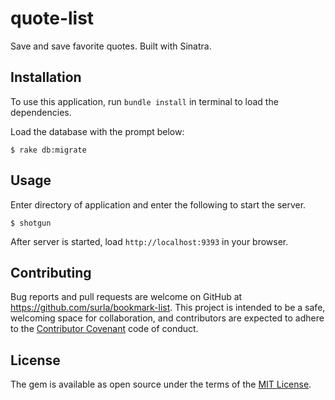 # quote-list

Save and save favorite quotes. Built with Sinatra.

## Installation

To use this application, run `bundle install` in terminal to load the dependencies.

Load the database with the prompt below:

    $ rake db:migrate

## Usage

Enter directory of application and enter the following to start the server.

    $ shotgun

After server is started, load `http://localhost:9393` in your browser.

## Contributing

Bug reports and pull requests are welcome on GitHub at https://github.com/surla/bookmark-list. This project is intended to be a safe, welcoming space for collaboration, and contributors are expected to adhere to the [Contributor Covenant](http://contributor-covenant.org) code of conduct.

## License

The gem is available as open source under the terms of the [MIT License](http://opensource.org/licenses/MIT).

